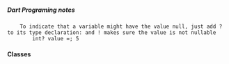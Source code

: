 ##### Dart Programing notes

```
    To indicate that a variable might have the value null, just add ? to its type declaration: and ! makes sure the value is not nullable
        int? value =; 5
```

#### Classes
